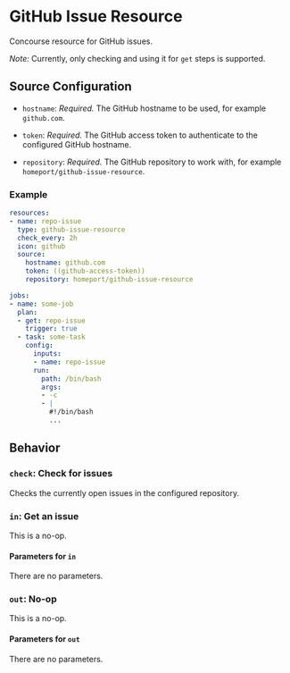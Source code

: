 # GitHub Issue Resource

Concourse resource for GitHub issues.

_Note:_ Currently, only checking and using it for `get` steps is supported.

## Source Configuration

* `hostname`: _Required._ The GitHub hostname to be used, for example `github.com`.

* `token`: _Required._ The GitHub access token to authenticate to the configured GitHub hostname.

* `repository`: _Required._ The GitHub repository to work with, for example `homeport/github-issue-resource`.

### Example

``` yaml
resources:
- name: repo-issue
  type: github-issue-resource
  check_every: 2h
  icon: github
  source:
    hostname: github.com
    token: ((github-access-token))
    repository: homeport/github-issue-resource

jobs:
- name: some-job
  plan:
  - get: repo-issue
    trigger: true
  - task: some-task
    config:
      inputs:
      - name: repo-issue
      run:
        path: /bin/bash
        args:
        - -c
        - |
          #!/bin/bash
          ...
```

## Behavior

### `check`: Check for issues

Checks the currently open issues in the configured repository.

### `in`: Get an issue

This is a no-op.

#### Parameters for `in`

There are no parameters.

### `out`: No-op

This is a no-op.

#### Parameters for `out`

There are no parameters.
